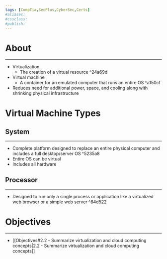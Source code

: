 ```yaml
---
tags: [CompTia,SecPlus,CyberSec,Certs]
#aliases:
#cssclass:
#publish:
---
```


# About
---
- Virtualization
	- The creation of a virtual resource ^24a69d
- Virtual machine
	- A container for an emulated computer that runs an entire OS ^a150cf
- Reduces need for additional power, space, and cooling along with shrinking physical infrastructure

# Virtual Machine Types

## System
---
- Complete platform designed to replace an entire physical computer and includes a full desktop/server OS ^5235a8
- Entire OS can be virtual
- Includes all hardware

## Processor
---
- Designed to run only a single process or application like a virtualized web browser or a simple web server ^84d522

# Objectives
---
- [[Objectives#2.2 - Summarize virtualization and cloud computing concepts|2.2 - Summarize virtualization and cloud computing concepts]]